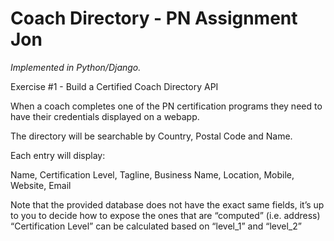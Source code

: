 # Coach Directory - PN Assignment Jon
*Implemented in Python/Django.*

Exercise #1 - Build a Certified Coach Directory API

When a coach completes one of the PN certification programs they need to have their credentials displayed on a webapp. 

The directory will be searchable by Country, Postal Code and Name.

Each entry will display:

Name, Certification Level, Tagline, Business Name, Location, Mobile, Website, Email

Note that the provided database does not have the exact same fields, it’s up to you to decide how to expose the ones that are “computed” (i.e. address)
“Certification Level” can be calculated based on “level_1” and “level_2” 
